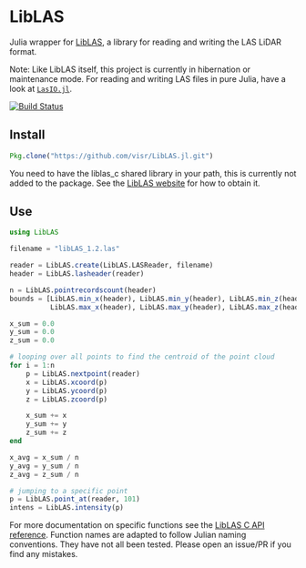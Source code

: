 # LibLAS

Julia wrapper for [LibLAS](http://www.liblas.org/), a library for reading and writing the LAS LiDAR format.

Note: Like LibLAS itself, this project is currently in hibernation or maintenance mode. For reading and writing LAS files in pure Julia, have a look at [`LasIO.jl`](https://github.com/visr/LasIO.jl/).

[![Build Status](https://travis-ci.org/visr/LibLAS.jl.svg?branch=master)](https://travis-ci.org/visr/LibLAS.jl)

## Install

```julia
Pkg.clone("https://github.com/visr/LibLAS.jl.git")
```

You need to have the liblas_c shared library in your path, this is currently not added to the package.
See the [LibLAS website](http://www.liblas.org/download.html) for how to obtain it.

## Use

```julia
using LibLAS

filename = "libLAS_1.2.las"

reader = LibLAS.create(LibLAS.LASReader, filename)
header = LibLAS.lasheader(reader)

n = LibLAS.pointrecordscount(header)
bounds = [LibLAS.min_x(header), LibLAS.min_y(header), LibLAS.min_z(header),
          LibLAS.max_x(header), LibLAS.max_y(header), LibLAS.max_z(header)]

x_sum = 0.0
y_sum = 0.0
z_sum = 0.0

# looping over all points to find the centroid of the point cloud
for i = 1:n
    p = LibLAS.nextpoint(reader)
    x = LibLAS.xcoord(p)
    y = LibLAS.ycoord(p)
    z = LibLAS.zcoord(p)

    x_sum += x
    y_sum += y
    z_sum += z
end

x_avg = x_sum / n
y_avg = y_sum / n
z_avg = z_sum / n

# jumping to a specific point
p = LibLAS.point_at(reader, 101)
intens = LibLAS.intensity(p)
```

For more documentation on specific functions see the [LibLAS C API reference](http://www.liblas.org/doxygen/liblas_8h.html).
Function names are adapted to follow Julian naming conventions. They have not all been tested. Please open an issue/PR if you find any mistakes.
